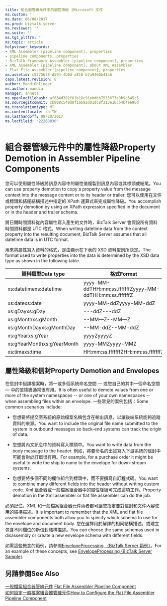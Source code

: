 ```yaml
---
title: 組合器管線元件中的屬性降級 |Microsoft 文件
ms.custom: ''
ms.date: 06/08/2017
ms.prod: biztalk-server
ms.reviewer: ''
ms.suite: ''
ms.tgt_pltfrm: ''
ms.topic: article
helpviewer_keywords:
- XML Assembler [pipeline component], properties
- pipeline components, properties
- BizTalk Framework Assembler [pipeline component], properties
- XML Assembler [pipeline component], about XML Assembler
- Flat File Assembler [pipeline component], properties
ms.assetid: c5275638-d594-4b0d-a818-b7a9460b41a6
caps.latest.revision: 8
author: MandiOhlinger
ms.author: mandia
manager: anneta
ms.openlocfilehash: af634d302f01b18c91ebdbb7533673e8b9c545c5
ms.sourcegitcommit: cb908c540d8f1a692d01dc8f313e16cb4b4e696d
ms.translationtype: MT
ms.contentlocale: zh-TW
ms.lasthandoff: 09/20/2017
ms.locfileid: "22268830"
---
```

# <a name="property-demotion-in-assembler-pipeline-components"></a><span data-ttu-id="13862-102">組合器管線元件中的屬性降級</span><span class="sxs-lookup"><span data-stu-id="13862-102">Property Demotion in Assembler Pipeline Components</span></span>
<span data-ttu-id="13862-103">您可以使用屬性降級將訊息內容中的屬性值複製到訊息內容或其標頭或結尾。</span><span class="sxs-lookup"><span data-stu-id="13862-103">You can use property demotion to copy a property value from the message context into the message content or to its header or trailer.</span></span> <span data-ttu-id="13862-104">您可以使用在文件或標頭和結尾結構描述中指定的 XPath 運算式來完成屬性降級。</span><span class="sxs-lookup"><span data-stu-id="13862-104">You accomplish property demotion by using an XPath expression specified in the document or in the header and trailer schema.</span></span>  
  
 <span data-ttu-id="13862-105">將日期時間資料從內容屬性寫入產生的文件時，BizTalk Server 會假設所有資料時間資料都是 UTC 格式。</span><span class="sxs-lookup"><span data-stu-id="13862-105">When writing datetime data from the context property into the resulting document, BizTalk Server assumes that all datetime data is in UTC format.</span></span>  
  
 <span data-ttu-id="13862-106">用來將屬性寫入資料的格式，是由顯示在下表的 XSD 資料型別所決定。</span><span class="sxs-lookup"><span data-stu-id="13862-106">The format used to write properties into the data is determined by the XSD data type as shown in the following table.</span></span>  
  
|<span data-ttu-id="13862-107">資料類型</span><span class="sxs-lookup"><span data-stu-id="13862-107">Data type</span></span>|<span data-ttu-id="13862-108">格式</span><span class="sxs-lookup"><span data-stu-id="13862-108">Format</span></span>|  
|---------------|------------|  
|<span data-ttu-id="13862-109">xs:datetime</span><span class="sxs-lookup"><span data-stu-id="13862-109">xs:datetime</span></span>|<span data-ttu-id="13862-110">yyyy-MM-ddTHH:mm:ss.fffffffZ</span><span class="sxs-lookup"><span data-stu-id="13862-110">yyyy-MM-ddTHH:mm:ss.fffffffZ</span></span>|  
|<span data-ttu-id="13862-111">xs:date</span><span class="sxs-lookup"><span data-stu-id="13862-111">xs:date</span></span>|<span data-ttu-id="13862-112">yyyy-MM-ddZ</span><span class="sxs-lookup"><span data-stu-id="13862-112">yyyy-MM-ddZ</span></span>|  
|<span data-ttu-id="13862-113">xs:gDay</span><span class="sxs-lookup"><span data-stu-id="13862-113">xs:gDay</span></span>|<span data-ttu-id="13862-114">---ddZ</span><span class="sxs-lookup"><span data-stu-id="13862-114">---ddZ</span></span>|  
|<span data-ttu-id="13862-115">xs:gMonth</span><span class="sxs-lookup"><span data-stu-id="13862-115">xs:gMonth</span></span>|<span data-ttu-id="13862-116">--MM—Z</span><span class="sxs-lookup"><span data-stu-id="13862-116">--MM—Z</span></span>|  
|<span data-ttu-id="13862-117">xs:gMonthDay</span><span class="sxs-lookup"><span data-stu-id="13862-117">xs:gMonthDay</span></span>|<span data-ttu-id="13862-118">--MM-ddZ</span><span class="sxs-lookup"><span data-stu-id="13862-118">--MM-ddZ</span></span>|  
|<span data-ttu-id="13862-119">xs:gYear</span><span class="sxs-lookup"><span data-stu-id="13862-119">xs:gYear</span></span>|<span data-ttu-id="13862-120">yyyyZ</span><span class="sxs-lookup"><span data-stu-id="13862-120">yyyyZ</span></span>|  
|<span data-ttu-id="13862-121">xs:gYearMonth</span><span class="sxs-lookup"><span data-stu-id="13862-121">xs:gYearMonth</span></span>|<span data-ttu-id="13862-122">yyyy-MMZ</span><span class="sxs-lookup"><span data-stu-id="13862-122">yyyy-MMZ</span></span>|  
|<span data-ttu-id="13862-123">xs:time</span><span class="sxs-lookup"><span data-stu-id="13862-123">xs:time</span></span>|<span data-ttu-id="13862-124">HH:mm:ss.fffffffZ</span><span class="sxs-lookup"><span data-stu-id="13862-124">HH:mm:ss.fffffffZ</span></span>|  
  
## <a name="property-demotion-and-envelopes"></a><span data-ttu-id="13862-125">屬性降級和信封</span><span class="sxs-lookup"><span data-stu-id="13862-125">Property Demotion and Envelopes</span></span>  
 <span data-ttu-id="13862-126">在信封中組譯檔案時，將一或多個系統命名空間 — 或您自己的其中一個命名空間 — 中的值降級通常很有用。</span><span class="sxs-lookup"><span data-stu-id="13862-126">It is often useful to demote values from one or more of the system namespaces -- or one of your own namespaces -- when assembling files within an envelope.</span></span> <span data-ttu-id="13862-127">一些常見的案例包括：</span><span class="sxs-lookup"><span data-stu-id="13862-127">Some common scenarios include:</span></span>  
  
-   <span data-ttu-id="13862-128">您想要將提交至系統的原始檔案名稱包含在輸出訊息，以讓後端系統能夠追蹤資料的來源。</span><span class="sxs-lookup"><span data-stu-id="13862-128">You want to include the original file name submitted to the system in outbound messages so back-end systems can track the origin of data.</span></span>  
  
-   <span data-ttu-id="13862-129">您想將內文訊息中的資料寫入標頭中。</span><span class="sxs-lookup"><span data-stu-id="13862-129">You want to write data from the body message to the header.</span></span> <span data-ttu-id="13862-130">例如，將要命名的出貨寫入下游系統的信封中可能會對於訂單很有用。</span><span class="sxs-lookup"><span data-stu-id="13862-130">For example, for a purchase order it might be useful to write the ship to name to the envelope for down-stream systems.</span></span>  
  
-   <span data-ttu-id="13862-131">您想要將多個不同的欄位組合到標頭中，而不要撰寫自訂程式碼。</span><span class="sxs-lookup"><span data-stu-id="13862-131">You want to combine many different fields into the header without writing custom code.</span></span> <span data-ttu-id="13862-132">Xml 組合器或一般檔案組合器中的屬性降級可完成這項工作。</span><span class="sxs-lookup"><span data-stu-id="13862-132">Property demotion in the Xml assembler or flat file assembler can do the job.</span></span>  
  
 <span data-ttu-id="13862-133">必須記住，XML 和一般檔案組合器元件兩者都可讓您指定要對信封和文件內容使用的結構描述。</span><span class="sxs-lookup"><span data-stu-id="13862-133">It is important to remember that the XML and flat file assembler components both allow you to specify which schema to use for the envelope and document body.</span></span> <span data-ttu-id="13862-134">您在選擇用於解譯的相同結構描述，或建立包含不同欄位的新信封結構描述。</span><span class="sxs-lookup"><span data-stu-id="13862-134">You can choose the same schemas used in disassembly or create a new envelope schema with different fields.</span></span>  
  
 <span data-ttu-id="13862-135">如需這些概念的範例，請參閱[EnvelopeProcessing （BizTalk Server 範例）](../core/envelopeprocessing-biztalk-server-sample.md)。</span><span class="sxs-lookup"><span data-stu-id="13862-135">For an example of these concepts, see [EnvelopeProcessing (BizTalk Server Sample)](../core/envelopeprocessing-biztalk-server-sample.md).</span></span>  
  
## <a name="see-also"></a><span data-ttu-id="13862-136">另請參閱</span><span class="sxs-lookup"><span data-stu-id="13862-136">See Also</span></span>  
 <span data-ttu-id="13862-137">[一般檔案組合器管線元件](../core/flat-file-assembler-pipeline-component.md) </span><span class="sxs-lookup"><span data-stu-id="13862-137">[Flat File Assembler Pipeline Component](../core/flat-file-assembler-pipeline-component.md) </span></span>  
 [<span data-ttu-id="13862-138">如何設定一般檔案組合器管線元件</span><span class="sxs-lookup"><span data-stu-id="13862-138">How to Configure the Flat File Assembler Pipeline Component</span></span>](../core/how-to-configure-the-flat-file-assembler-pipeline-component.md)
